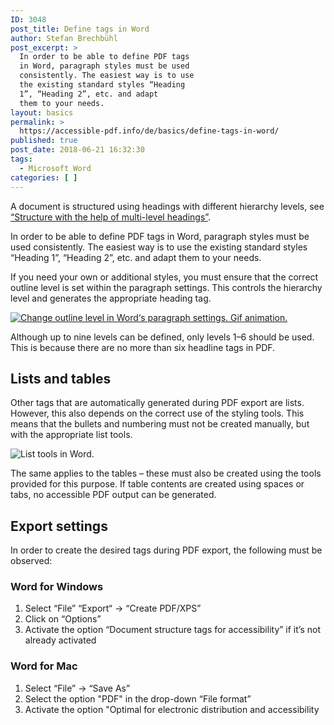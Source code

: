 ```yaml
---
ID: 3048
post_title: Define tags in Word
author: Stefan Brechbühl
post_excerpt: >
  In order to be able to define PDF tags
  in Word, paragraph styles must be used
  consistently. The easiest way is to use
  the existing standard styles “Heading
  1”, “Heading 2”, etc. and adapt
  them to your needs.
layout: basics
permalink: >
  https://accessible-pdf.info/de/basics/define-tags-in-word/
published: true
post_date: 2018-06-21 16:32:30
tags:
  - Microsoft Word
categories: [ ]
---
```

A document is structured using headings with different hierarchy levels, see [“Structure with the help of multi-level headings”][1].

In order to be able to define PDF tags in Word, paragraph styles must be used consistently. The easiest way is to use the existing standard styles “Heading 1”, “Heading 2”, etc. and adapt them to your needs.

If you need your own or additional styles, you must ensure that the correct outline level is set within the paragraph settings. This controls the hierarchy level and generates the appropriate heading tag.

[![Change outline level in Word‘s paragraph settings. Gif animation.][2]][2]

Although up to nine levels can be defined, only levels 1–6 should be used. This is because there are no more than six headline tags in PDF.

## Lists and tables

Other tags that are automatically generated during PDF export are lists. However, this also depends on the correct use of the styling tools. This means that the bullets and numbering must not be created manually, but with the appropriate list tools.

![List tools in Word.][3]

The same applies to the tables – these must also be created using the tools provided for this purpose. If table contents are created using spaces or tabs, no accessible PDF output can be generated.

## Export settings

In order to create the desired tags during PDF export, the following must be observed:

### Word for Windows

1.  Select “File” “Export“ → “Create PDF/XPS” 
2.  Click on “Options”
3.  Activate the option “Document structure tags for accessibility” if it’s not already activated

### Word for Mac

1.  Select “File” → “Save As”
2.  Select the option "PDF" in the drop-down “File format”
3.  Activate the option "Optimal for electronic distribution and accessibility

 [1]: https://accessible-pdf.info/en/basics/structure-with-the-help-of-multi-level-headings/
 [2]: https://accessible-pdf.info/wp/wp-content/uploads/word-outline-level.gif
 [3]: https://accessible-pdf.info/wp/wp-content/uploads/word-list.png